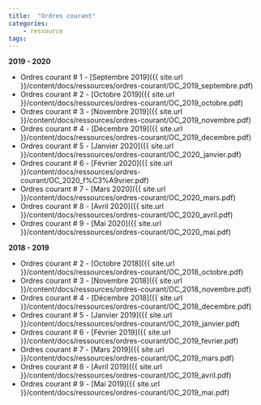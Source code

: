 ```yaml
---
title:  "Ordres courant"  
categories:
    - ressource 
tags:
---
```



**2019 - 2020**

- Ordres courant # 1 - [Septembre 2019]({{ site.url }}/content/docs/ressources/ordres-courant/OC_2019_septembre.pdf)
- Ordres courant # 2 - [Octobre 2019]({{ site.url }}/content/docs/ressources/ordres-courant/OC_2019_octobre.pdf)
- Ordres courant # 3 - [Novembre 2019]({{ site.url }}/content/docs/ressources/ordres-courant/OC_2019_novembre.pdf)
- Ordres courant # 4 - [Décembre 2019]({{ site.url }}/content/docs/ressources/ordres-courant/OC_2019_decembre.pdf)
- Ordres courant # 5 - [Janvier 2020]({{ site.url }}/content/docs/ressources/ordres-courant/OC_2020_janvier.pdf)
- Ordres courant # 6 - [Février 2020]({{ site.url }}/content/docs/ressources/ordres-courant/OC_2020_f%C3%A9vrier.pdf)
- Ordres courant # 7 - [Mars 2020]({{ site.url }}/content/docs/ressources/ordres-courant/OC_2020_mars.pdf)
- Ordres courant # 8 - [Avril 2020]({{ site.url }}/content/docs/ressources/ordres-courant/OC_2020_avril.pdf)
- Ordres courant # 9 - [Mai 2020]({{ site.url }}/content/docs/ressources/ordres-courant/OC_2020_mai.pdf)

**2018 - 2019**

- Ordres courant # 2 - [Octobre 2018]({{ site.url }}/content/docs/ressources/ordres-courant/OC_2018_octobre.pdf)
- Ordres courant # 3 - [Novembre 2018]({{ site.url }}/content/docs/ressources/ordres-courant/OC_2018_novembre.pdf)
- Ordres courant # 4 - [Décembre 2018]({{ site.url }}/content/docs/ressources/ordres-courant/OC_2018_decembre.pdf)
- Ordres courant # 5 - [Janvier 2019]({{ site.url }}/content/docs/ressources/ordres-courant/OC_2019_janvier.pdf)
- Ordres courant # 6 - [Février 2019]({{ site.url }}/content/docs/ressources/ordres-courant/OC_2019_fevrier.pdf)
- Ordres courant # 7 - [Mars 2019]({{ site.url }}/content/docs/ressources/ordres-courant/OC_2019_mars.pdf)
- Ordres courant # 8 - [Avril 2019]({{ site.url }}/content/docs/ressources/ordres-courant/OC_2019_avril.pdf)
- Ordres courant # 9 - [Mai 2019]({{ site.url }}/content/docs/ressources/ordres-courant/OC_2019_mai.pdf)

